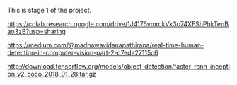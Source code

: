 This is stage 1 of the project. 

https://colab.research.google.com/drive/1J4176vmrckVk3o74XFShPhkTenBao3zB?usp=sharing

https://medium.com/@madhawavidanapathirana/real-time-human-detection-in-computer-vision-part-2-c7eda27115c6

http://download.tensorflow.org/models/object_detection/faster_rcnn_inception_v2_coco_2018_01_28.tar.gz
